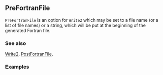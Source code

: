 ## PreFortranFile

`PreFortranFile` is an option for `Write2` which may be set to a file name (or a list of file names) or a string, which will be put at the beginning of the generated Fortran file.

### See also

[Write2](Write2), [PostFortranFile](PostFortranFile).

### Examples